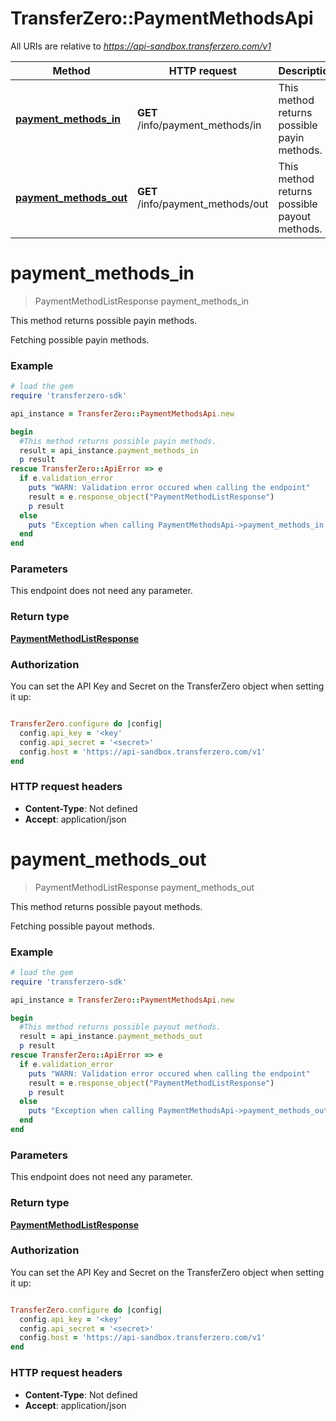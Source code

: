 # TransferZero::PaymentMethodsApi

All URIs are relative to *https://api-sandbox.transferzero.com/v1*

Method | HTTP request | Description
------------- | ------------- | -------------
[**payment_methods_in**](PaymentMethodsApi.md#payment_methods_in) | **GET** /info/payment_methods/in | This method returns possible payin methods.
[**payment_methods_out**](PaymentMethodsApi.md#payment_methods_out) | **GET** /info/payment_methods/out | This method returns possible payout methods.


# **payment_methods_in**
> PaymentMethodListResponse payment_methods_in

This method returns possible payin methods.

Fetching possible payin methods. 

### Example
```ruby
# load the gem
require 'transferzero-sdk'

api_instance = TransferZero::PaymentMethodsApi.new

begin
  #This method returns possible payin methods.
  result = api_instance.payment_methods_in
  p result
rescue TransferZero::ApiError => e
  if e.validation_error
    puts "WARN: Validation error occured when calling the endpoint"
    result = e.response_object("PaymentMethodListResponse")
    p result
  else
    puts "Exception when calling PaymentMethodsApi->payment_methods_in: #{e}"
  end
end
```

### Parameters
This endpoint does not need any parameter.

### Return type

[**PaymentMethodListResponse**](PaymentMethodListResponse.md)

### Authorization

You can set the API Key and Secret on the TransferZero object when setting it up:

```ruby

TransferZero.configure do |config|
  config.api_key = '<key'
  config.api_secret = '<secret>'
  config.host = 'https://api-sandbox.transferzero.com/v1'
end

```

### HTTP request headers

 - **Content-Type**: Not defined
 - **Accept**: application/json



# **payment_methods_out**
> PaymentMethodListResponse payment_methods_out

This method returns possible payout methods.

Fetching possible payout methods. 

### Example
```ruby
# load the gem
require 'transferzero-sdk'

api_instance = TransferZero::PaymentMethodsApi.new

begin
  #This method returns possible payout methods.
  result = api_instance.payment_methods_out
  p result
rescue TransferZero::ApiError => e
  if e.validation_error
    puts "WARN: Validation error occured when calling the endpoint"
    result = e.response_object("PaymentMethodListResponse")
    p result
  else
    puts "Exception when calling PaymentMethodsApi->payment_methods_out: #{e}"
  end
end
```

### Parameters
This endpoint does not need any parameter.

### Return type

[**PaymentMethodListResponse**](PaymentMethodListResponse.md)

### Authorization

You can set the API Key and Secret on the TransferZero object when setting it up:

```ruby

TransferZero.configure do |config|
  config.api_key = '<key'
  config.api_secret = '<secret>'
  config.host = 'https://api-sandbox.transferzero.com/v1'
end

```

### HTTP request headers

 - **Content-Type**: Not defined
 - **Accept**: application/json



